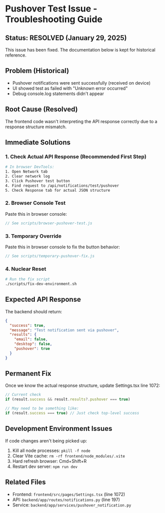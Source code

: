 # Pushover Test Issue - Troubleshooting Guide

## Status: RESOLVED (January 29, 2025)
This issue has been fixed. The documentation below is kept for historical reference.

## Problem (Historical)
- Pushover notifications were sent successfully (received on device)
- UI showed test as failed with "Unknown error occurred"
- Debug console.log statements didn't appear

## Root Cause (Resolved)
The frontend code wasn't interpreting the API response correctly due to a response structure mismatch.

## Immediate Solutions

### 1. Check Actual API Response (Recommended First Step)
```bash
# In browser DevTools:
1. Open Network tab
2. Clear network log
3. Click Pushover test button
4. Find request to /api/notifications/test/pushover
5. Check Response tab for actual JSON structure
```

### 2. Browser Console Test
Paste this in browser console:
```javascript
// See scripts/browser-pushover-test.js
```

### 3. Temporary Override
Paste this in browser console to fix the button behavior:
```javascript
// See scripts/temporary-pushover-fix.js
```

### 4. Nuclear Reset
```bash
# Run the fix script
./scripts/fix-dev-environment.sh
```

## Expected API Response
The backend should return:
```json
{
  "success": true,
  "message": "Test notification sent via pushover",
  "results": {
    "email": false,
    "desktop": false,
    "pushover": true
  }
}
```

## Permanent Fix
Once we know the actual response structure, update Settings.tsx line 1072:
```typescript
// Current check
if (result.success && result.results?.pushover === true)

// May need to be something like:
if (result.success === true) // Just check top-level success
```

## Development Environment Issues
If code changes aren't being picked up:
1. Kill all node processes: `pkill -f node`
2. Clear Vite cache: `rm -rf frontend/node_modules/.vite`
3. Hard refresh browser: Cmd+Shift+R
4. Restart dev server: `npm run dev`

## Related Files
- Frontend: `frontend/src/pages/Settings.tsx` (line 1072)
- API: `backend/app/routes/notifications.py` (line 197)
- Service: `backend/app/services/pushover_notification.py`